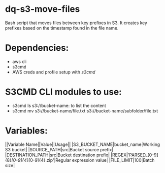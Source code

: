 # dq-s3-move-files

Bash script that moves files between key prefixes in S3.
It creates key prefixes based on the timestamp found in the file name.

# Dependencies:
 - aws cli
 - s3cmd
 - AWS creds and profile setup with *s3cmd*

# S3CMD CLI modules to use:
- s3cmd ls s3://bucket-name: to list the content
- s3cmd mv s3://bucket-name/file.txt s3://bucket-name/subfolder/file.txt

# Variables:

||Variable Name||Value||Usage||
|S3_BUCKET_NAME|bucket_name|Working S3 bucket|
|SOURCE_PATH|src|Bucket source prefix|
|DESTINATION_PATH|src|Bucket destination prefix|
|REGEX|'PARSED_[0-9]{8}_[0-9]{4}_[0-9]{4}.zip'|Regular expression value|
|FILE_LIMIT|100|Batch size|
